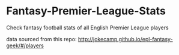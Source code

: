 # Fantasy-Premier-League-Stats
Check fantasy football stats of all English Premier League players

data sourced from this repo:
 http://jokecamp.github.io/epl-fantasy-geek/#/players
 
 
